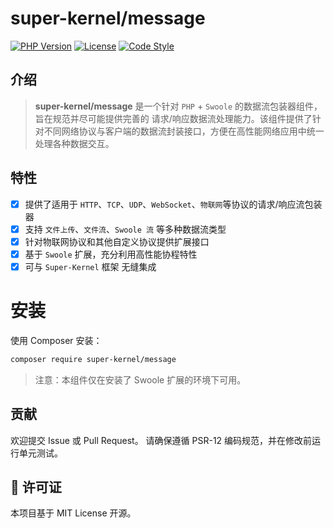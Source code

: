 # super-kernel/message

[![PHP Version](https://img.shields.io/badge/php-%3E%3D8.4-blue)](https://www.php.net/)
[![License](https://img.shields.io/badge/license-MIT-orange)](../LICENSE)
[![Code Style](https://img.shields.io/badge/code%20style-PSR--12-lightgrey)](https://www.php-fig.org/psr/psr-12/)

## 介绍

> **super-kernel/message** 是一个针对 `PHP` + `Swoole` 的数据流包装器组件，旨在规范并尽可能提供完善的
> 请求/响应数据流处理能力。该组件提供了针对不同网络协议与客户端的数据流封装接口，方便在高性能网络应用中统一处理各种数据交互。

## 特性

- [x] 提供了适用于 `HTTP`、`TCP`、`UDP`、`WebSocket`、`物联网`等协议的请求/响应流包装器
- [x] 支持 `文件上传`、`文件流`、`Swoole 流` 等多种数据流类型
- [x] 针对物联网协议和其他自定义协议提供扩展接口
- [x] 基于 `Swoole` 扩展，充分利用高性能协程特性
- [x] 可与 `Super-Kernel` 框架 无缝集成

# 安装

使用 Composer 安装：

```bash
composer require super-kernel/message
```

> 注意：本组件仅在安装了 Swoole 扩展的环境下可用。

## 贡献

欢迎提交 Issue 或 Pull Request。 请确保遵循 PSR-12 编码规范，并在修改前运行单元测试。

## 📜 许可证

本项目基于 MIT License 开源。